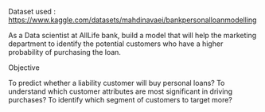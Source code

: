 Dataset used : https://www.kaggle.com/datasets/mahdinavaei/bankpersonalloanmodelling

As a Data scientist at AllLife bank, build a model that will help the marketing department to identify the potential customers who have a higher probability of purchasing the loan.

Objective

To predict whether a liability customer will buy personal loans?
To understand which customer attributes are most significant in driving purchases?
To identify which segment of customers to target more?
